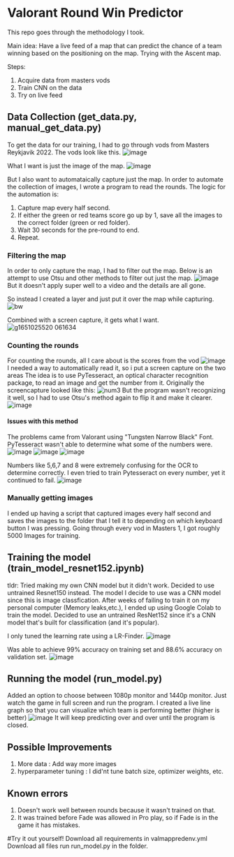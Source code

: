 # Valorant Round Win Predictor
This repo goes through the methodology I took.

Main idea:
Have a live feed of a map that can predict the chance of a team winning based on the positioning on the map.
Trying with the Ascent map.

Steps:
1. Acquire data from masters vods
2. Train CNN on the data
3. Try on live feed

## Data Collection (get_data.py, manual_get_data.py)
To get the data for our training, I had to go through vods from Masters Reykjavik 2022.
The vods look like this.
![image](https://user-images.githubusercontent.com/57018666/169892769-960e7e0a-60bb-4053-969a-ea1efa7aec10.png)

What I want is just the image of the map.
![image](https://user-images.githubusercontent.com/57018666/169893106-e3d20090-bd1a-4b20-9f71-7cdcf153a2c4.png)

But I also want to automataically capture just the map.
In order to automate the collection of images, I wrote a program to read the rounds.
The logic for the automation is:
1. Capture map every half second.
2. If either the green or red teams score go up by 1, save all the images to the correct folder (green or red folder).
3. Wait 30 seconds for the pre-round to end.
4. Repeat.

### Filtering the map
In order to only capture the map, I had to filter out the map.
Below is an attempt to use Otsu and other methods to filter out just the map.
![image](https://user-images.githubusercontent.com/57018666/164949137-f8082cd2-da5b-4f6c-839d-e6de33e20f1f.png)
But it doesn't apply super well to a video and the details are all gone.

So instead I created a layer and just put it over the map while capturing.
![bw](https://user-images.githubusercontent.com/57018666/169893795-20cc8f27-c52b-4bb4-8176-7a85e5c765f4.png)

Combined with a screen capture, it gets what I want.
![g1651025520 061634](https://user-images.githubusercontent.com/57018666/169894372-a4e6ea4e-ca28-404f-99f8-c39618c06faa.png)


### Counting the rounds
For counting the rounds, all I care about is the scores from the vod
![image](https://user-images.githubusercontent.com/57018666/169894206-ffa51b98-771e-47a6-b0b5-91f908a2a121.png)
I needed a way to automatically read it, so i put a screen capture on the two areas
The idea is to use PyTesseract, an optical character recognition package, to read an image and get the number from it.
Originally the screencapture looked like this:
![num3](https://user-images.githubusercontent.com/57018666/169894823-6fa58153-08c8-46d8-8745-2c375d4b22b2.png)
But the program wasn't recognizing it well, so I had to use Otsu's method again to flip it and make it clearer.
![image](https://user-images.githubusercontent.com/57018666/169894807-b5cef5e6-38ef-4f1a-8d4e-8f74dfa0fd96.png)

#### Issues with this method
The problems came from Valorant using "Tungsten Narrow Black" Font. PyTesseract wasn't able to determine what some of the numbers were.
![image](https://user-images.githubusercontent.com/57018666/169895578-f0dbb53b-b3a9-44b6-91a3-34e76788a553.png)
![image](https://user-images.githubusercontent.com/57018666/169895653-347769c2-06eb-4d64-b831-4c8eb98568c5.png)
![image](https://user-images.githubusercontent.com/57018666/169895706-23eac90f-485d-4668-9877-52c1d9f8428e.png)

Numbers like 5,6,7 and 8 were extremely confusing for the OCR to determine correctly. 
I even tried to train Pytesseract on every number, yet it continued to fail.
![image](https://user-images.githubusercontent.com/57018666/169895826-b2ac3662-901f-4f2b-b529-78a7340f0949.png)

### Manually getting images
I ended up having a script that captured images every half second and saves the images to the folder that I tell it to depending on which keyboard button I was pressing. 
Going through every vod in Masters 1, I got roughly 5000 Images for training.

## Training the model (train_model_resnet152.ipynb)
tldr: Tried making my own CNN model but it didn't work. Decided to use untrained Resnet150 instead.
The model I decide to use was a CNN model since this is image classfication.
After weeks of failing to train it on my personal computer (Memory leaks,etc.), I ended up using Google Colab to train the model.
Decided to use an untrained ResNet152 since it's a CNN model that's built for classification (and it's popular).

I only tuned the learning rate using a LR-Finder.
![image](https://user-images.githubusercontent.com/57018666/170832612-073f394c-70ad-47ac-8eb2-9d0a5060d966.png)

Was able to achieve 99% accuracy on training set and 88.6% accuracy on validation set.
![image](https://user-images.githubusercontent.com/57018666/170832632-12c345a2-faa6-41d2-9373-3b7823205a6c.png)

## Running the model (run_model.py)
Added an option to choose between 1080p monitor and 1440p monitor. 
Just watch the game in full screen and run the program. 
I created a live line graph so that you can visualize which team is performing better (higher is better)
![image](https://user-images.githubusercontent.com/57018666/170833171-3d619a82-dbe0-434b-a3c0-205b4b28893e.png)
It will keep predicting over and over until the program is closed.

## Possible Improvements
1. More data : Add way more images
2. hyperparameter tuning : I did'nt tune batch size, optimizer weights, etc.


## Known errors
1. Doesn't work well between rounds because it wasn't trained on that.
2. It was trained before Fade was allowed in Pro play, so if Fade is in the game it has mistakes.

#Try it out yourself!
Download all requirements in valmappredenv.yml
Download all files
run run_model.py in the folder. 
